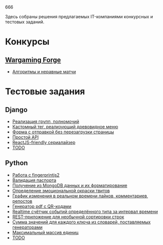 666

Здесь собраны решения предлагаемых IT-компаниями конкурсных и тестовых заданий.

# Конкурсы

## [Wargaming Forge](http://wgforge.wargaming.com/)

- [Алгоритмы и неравные матчи](https://github.com/mxmaslin/Test-tasks/tree/master/tests_python/Wargaming%20Forge%20Task "Алгоритмическое задание конкурса Wargaming Forge")

# Тестовые задания

## Django

- [Реализация групп, полномочий](https://github.com/mxmaslin/Test-tasks/tree/master/django_test_tasks/old_django_test_tasks/apps/loans "Реализация групп и полномочий в Django")
- [Кастомный тег, реализующий древовидное меню](https://github.com/mxmaslin/Test-tasks/tree/master/django_test_tasks/old_django_test_tasks/apps/menu_tag "Кастомный тег для древовидного меню")
- [Форма с отправкой без перезагрузки страницы](https://github.com/mxmaslin/Test-tasks/tree/master/django_test_tasks/old_django_test_tasks/apps/transfer_money "Форма с отправкой без перезагрузки страницы")
- [Простой API](https://github.com/mxmaslin/Test-tasks/tree/master/django_test_tasks/old_django_test_tasks/apps/playschool "Простой API")
- [ReactJS-friendly сериалайзер](https://github.com/mxmaslin/Test-tasks/tree/master/django_test_tasks/old_django_test_tasks/apps/cars "ReactJS-friendly сериалайзер")
- [TODO](https://docs.google.com/document/d/1r5g-Mb0rp7_a20bpXCS-UJamDxXTPUyhmgymWwKaCPA/edit)

## Python

- [Работа с fingerprintjs2](https://github.com/mxmaslin/Test-tasks/tree/master/tests_python/fingerprint "Валидация паспорта")
- [Валидация паспорта](https://github.com/mxmaslin/Test-tasks/tree/master/tests_python/passport_validator "Валидация паспорта")
- [Получение из MongoDB данных и их форматирование](https://github.com/mxmaslin/Test-tasks/tree/master/tests_python/yellowblackwhite-test01_python-9615024cdffa "Извлечение данных из MongoDB и их форматирование")
- [Определение эмоциональной окраски твитов](https://github.com/mxmaslin/Test-tasks/tree/master/tests_python/tweets_sentiment "Определение эмоциональной окраски твитов")
- [График изменения в реальном времени лайков, комментариев, репостов](https://github.com/mxmaslin/Test-tasks/tree/master/tests_python/mudakoff "Построение графика изменения в реальном времени лайков, комментариев, репостов")
- [Генератор pdf с QR-кодами](https://github.com/mxmaslin/Test-tasks/tree/master/tests_python/generate_pdf "Генератор pdf с QR-кодами")
- [Realtime cчётчик событий определённого типа за интервал времени](https://github.com/mxmaslin/Test-tasks/tree/master/tests_python/nok_counter "Realtime cчётчик событий определённого типа за интервал времени")
- [REST-приложение для необычной сортировки строк](https://github.com/mxmaslin/Test-tasks/tree/master/tests_python/sort_table "REST-приложение для необычной сортировки строк")
- [Сумма значений для каждого ключа из словарей, поставляемых генераторами](https://github.com/mxmaslin/Test-tasks/tree/master/tests_python/gen_sum "Сумма значений для каждого ключа из словарей, возвращаемых генераторами")
- [Максимальный массив единиц](https://github.com/mxmaslin/Test-tasks/tree/master/tests_python/max_ones "Максимальный массив единиц")
- [TODO](https://gist.github.com/sayplastic/76bcebc3a554ea03e3cf296412b60b77)
